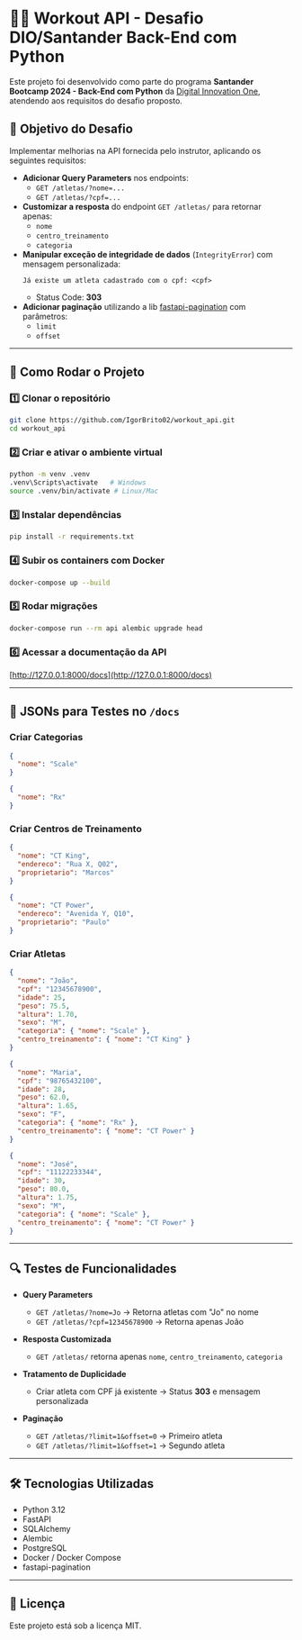 # 🏋️‍♂️ Workout API - Desafio DIO/Santander Back-End com Python

Este projeto foi desenvolvido como parte do programa **Santander Bootcamp 2024 - Back-End com Python** da [Digital Innovation One](https://www.dio.me/), atendendo aos requisitos do desafio proposto.

## 📌 Objetivo do Desafio
Implementar melhorias na API fornecida pelo instrutor, aplicando os seguintes requisitos:

- **Adicionar Query Parameters** nos endpoints:
  - `GET /atletas/?nome=...`
  - `GET /atletas/?cpf=...`
- **Customizar a resposta** do endpoint `GET /atletas/` para retornar apenas:
  - `nome`
  - `centro_treinamento`
  - `categoria`
- **Manipular exceção de integridade de dados** (`IntegrityError`) com mensagem personalizada:
  ```
  Já existe um atleta cadastrado com o cpf: <cpf>
  ```
  - Status Code: **303**
- **Adicionar paginação** utilizando a lib [fastapi-pagination](https://pypi.org/project/fastapi-pagination/) com parâmetros:
  - `limit`
  - `offset`

---

## 🚀 Como Rodar o Projeto

### 1️⃣ Clonar o repositório
```bash
git clone https://github.com/IgorBrito02/workout_api.git
cd workout_api
```

### 2️⃣ Criar e ativar o ambiente virtual
```bash
python -m venv .venv
.venv\Scripts\activate   # Windows
source .venv/bin/activate # Linux/Mac
```

### 3️⃣ Instalar dependências
```bash
pip install -r requirements.txt
```

### 4️⃣ Subir os containers com Docker
```bash
docker-compose up --build
```

### 5️⃣ Rodar migrações
```bash
docker-compose run --rm api alembic upgrade head
```

### 6️⃣ Acessar a documentação da API
[http://127.0.0.1:8000/docs](http://127.0.0.1:8000/docs)

---

## 🧪 JSONs para Testes no `/docs`

### Criar Categorias
```json
{
  "nome": "Scale"
}
```
```json
{
  "nome": "Rx"
}
```

### Criar Centros de Treinamento
```json
{
  "nome": "CT King",
  "endereco": "Rua X, Q02",
  "proprietario": "Marcos"
}
```
```json
{
  "nome": "CT Power",
  "endereco": "Avenida Y, Q10",
  "proprietario": "Paulo"
}
```

### Criar Atletas
```json
{
  "nome": "João",
  "cpf": "12345678900",
  "idade": 25,
  "peso": 75.5,
  "altura": 1.70,
  "sexo": "M",
  "categoria": { "nome": "Scale" },
  "centro_treinamento": { "nome": "CT King" }
}
```
```json
{
  "nome": "Maria",
  "cpf": "98765432100",
  "idade": 28,
  "peso": 62.0,
  "altura": 1.65,
  "sexo": "F",
  "categoria": { "nome": "Rx" },
  "centro_treinamento": { "nome": "CT Power" }
}
```
```json
{
  "nome": "José",
  "cpf": "11122233344",
  "idade": 30,
  "peso": 80.0,
  "altura": 1.75,
  "sexo": "M",
  "categoria": { "nome": "Scale" },
  "centro_treinamento": { "nome": "CT Power" }
}
```

---

## 🔍 Testes de Funcionalidades

- **Query Parameters**
  - `GET /atletas/?nome=Jo` → Retorna atletas com "Jo" no nome
  - `GET /atletas/?cpf=12345678900` → Retorna apenas João

- **Resposta Customizada**
  - `GET /atletas/` retorna apenas `nome`, `centro_treinamento`, `categoria`

- **Tratamento de Duplicidade**
  - Criar atleta com CPF já existente → Status **303** e mensagem personalizada

- **Paginação**
  - `GET /atletas/?limit=1&offset=0` → Primeiro atleta
  - `GET /atletas/?limit=1&offset=1` → Segundo atleta

---

## 🛠 Tecnologias Utilizadas
- Python 3.12
- FastAPI
- SQLAlchemy
- Alembic
- PostgreSQL
- Docker / Docker Compose
- fastapi-pagination

---

## 📄 Licença
Este projeto está sob a licença MIT.